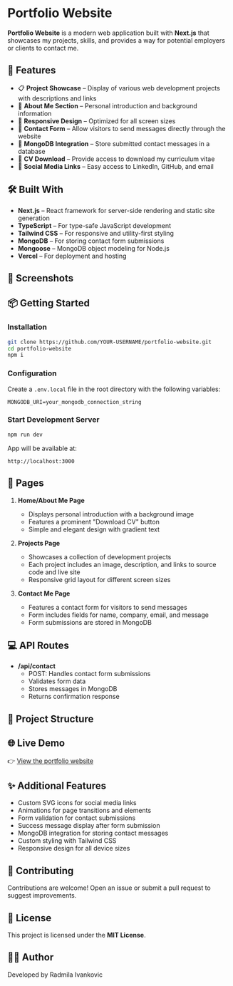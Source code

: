 # Portfolio Website

**Portfolio Website** is a modern web application built with **Next.js** that showcases my projects, skills, and provides a way for potential employers or clients to contact me.

## 🚀 Features

* 📋 **Project Showcase** – Display of various web development projects with descriptions and links
* 📄 **About Me Section** – Personal introduction and background information
* 📱 **Responsive Design** – Optimized for all screen sizes
* 📨 **Contact Form** – Allow visitors to send messages directly through the website
* 💾 **MongoDB Integration** – Store submitted contact messages in a database
* 📝 **CV Download** – Provide access to download my curriculum vitae
* 🔗 **Social Media Links** – Easy access to LinkedIn, GitHub, and email

## 🛠️ Built With

* **Next.js** – React framework for server-side rendering and static site generation
* **TypeScript** – For type-safe JavaScript development
* **Tailwind CSS** – For responsive and utility-first styling
* **MongoDB** – For storing contact form submissions
* **Mongoose** – MongoDB object modeling for Node.js
* **Vercel** – For deployment and hosting

## 📸 Screenshots

<!-- Add your screenshots here -->

## 📦 Getting Started

### Installation

```bash
git clone https://github.com/YOUR-USERNAME/portfolio-website.git
cd portfolio-website
npm i
```

### Configuration

Create a `.env.local` file in the root directory with the following variables:

```
MONGODB_URI=your_mongodb_connection_string
```

### Start Development Server

```bash
npm run dev
```

App will be available at:

```
http://localhost:3000
```

## 📄 Pages

1. **Home/About Me Page**
   * Displays personal introduction with a background image
   * Features a prominent "Download CV" button
   * Simple and elegant design with gradient text

2. **Projects Page**
   * Showcases a collection of development projects
   * Each project includes an image, description, and links to source code and live site
   * Responsive grid layout for different screen sizes

3. **Contact Me Page**
   * Features a contact form for visitors to send messages
   * Form includes fields for name, company, email, and message
   * Form submissions are stored in MongoDB

## 💻 API Routes

* **/api/contact**
  * POST: Handles contact form submissions
  * Validates form data
  * Stores messages in MongoDB
  * Returns confirmation response

## 📂 Project Structure

## 🌐 Live Demo

👉 [View the portfolio website](https://portfolio-rada-ii.vercel.app/)
## ✨ Additional Features

* Custom SVG icons for social media links
* Animations for page transitions and elements
* Form validation for contact submissions
* Success message display after form submission
* MongoDB integration for storing contact messages
* Custom styling with Tailwind CSS
* Responsive design for all device sizes

## 🤝 Contributing

Contributions are welcome! Open an issue or submit a pull request to suggest improvements.

## 📄 License

This project is licensed under the **MIT License**.

## 👩‍💻 Author

Developed by Radmila Ivankovic
